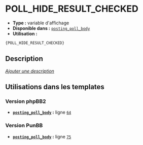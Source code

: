 # POLL_HIDE_RESULT_CHECKED
* __Type :__ variable d'affichage
* __Disponible dans :__ [`posting_poll_body`](../tpl/var/posting_poll_body.md#readme)
* __Utilisation :__

```html
{POLL_HIDE_RESULT_CHECKED}
```

## Description
[*Ajouter une description*](https://fa-tvars.appspot.com/var/POLL_HIDE_RESULT_CHECKED)

## Utilisations dans les templates

### Version phpBB2
* __[`posting_poll_body`](../tpl/var/posting_poll_body.md#readme) :__ ligne [`64`](../tpl/src/subsilver/posting_poll_body.tpl#L64)

### Version PunBB
* __[`posting_poll_body`](../tpl/var/posting_poll_body.md#readme) :__ ligne [`75`](../tpl/src/punbb/posting_poll_body.tpl#L75)